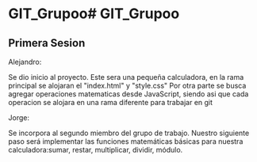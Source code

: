 # GIT_Grupoo# GIT_Grupoo

## Primera Sesion

Alejandro:

Se dio inicio al proyecto.
Este sera una pequeña calculadora, en la rama principal se alojaran el "index.html" y "style.css"
Por otra parte se busca agregar operaciones matematicas desde JavaScript, siendo asi que cada operacion se alojara en una rama diferente para trabajar en git 

Jorge: 

Se incorpora al segundo miembro del grupo de trabajo.
Nuestro siguiente paso será implementar las funciones matemáticas básicas para nuestra calculadora:sumar, restar, multiplicar, dividir, módulo.  
